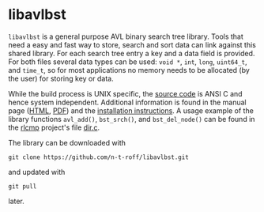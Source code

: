 # libavlbst
`libavlbst` is a general purpose AVL binary search tree library.
Tools that need a easy and fast way to store, search and sort data can link against this shared library.
For each search tree entry a key and a data field is provided.
For both files several data types can be used: `void *`, `int`, `long`, `uint64_t`, and `time_t`,
so for most applications no memory needs to be allocated (by the user) for storing key or data.

While the build process is UNIX specific, the
[source code](https://github.com/n-t-roff/libavlbst/blob/master/bst.c)
is ANSI C and hence system independent.
Additional information is found in the manual page ([HTML](http://n-t-roff.github.io/libavlbst.3.html),
[PDF](http://n-t-roff.github.io/libavlbst.3.pdf))
and the [installation instructions](https://github.com/n-t-roff/libavlbst/blob/master/INSTALL).
A usage example of the library functions `avl_add()`, `bst_srch()`, and `bst_del_node()`
can be found in the [rlcmp](https://github.com/n-t-roff/rlcmp)
project's file [dir.c](https://github.com/n-t-roff/rlcmp/blob/master/dir.c).

The library can be downloaded with
```
git clone https://github.com/n-t-roff/libavlbst.git
```
and updated with
```
git pull
```
later.
